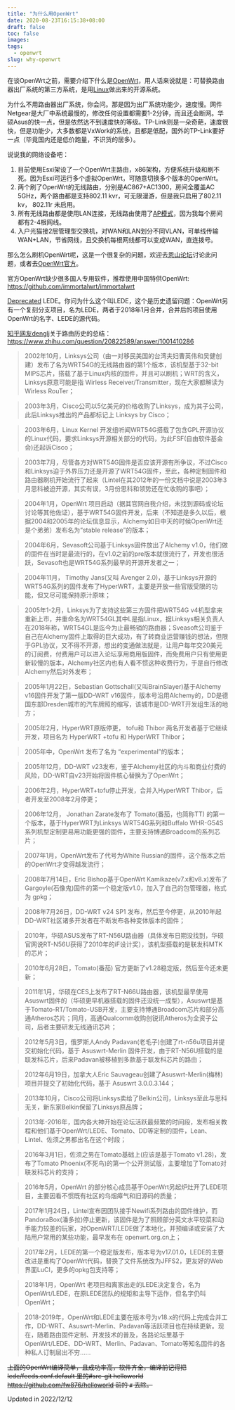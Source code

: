 ```yaml
---
title: "为什么用OpenWrt"
date: 2020-08-23T16:15:38+08:00
draft: false
toc: false
images:
tags: 
  - openwrt
slug: why-openwrt
---
```


在谈OpenWrt之前，需要介绍下什么是[OpenWrt](https://zh.wikipedia.org/wiki/OpenWrt)，用人话来说就是：可替换路由器出厂系统的第三方系统，是用[Linux](https://zh.wikipedia.org/wiki/Linux)做出来的开源系统。

为什么不用路由器出厂系统，你会问。那是因为出厂系统功能少，速度慢。网件Netgear是大厂中系统最慢的，修改任何设置都需要1-2分钟，而且还会断网。华硕Asus的快一点，但是依然达不到速度快的等级。TP-Link则是一朵奇葩，速度很快，但是功能少，大多数都是VxWork的系统，且都是低配，国外的TP-Link要好一点（毕竟国内还是低价跑量，不识货的居多）。

说说我的网络设备吧：

1. 目前使用Esxi架设了一个OpenWrt主路由，x86架构，方便系统升级和刷不死。因为Esxi可运行多个虚拟OpenWrt，可随意切换多个版本的OpenWrt。
2. 两个刷了OpenWrt的无线路由，分别是AC867+AC1300，房间全覆盖AC 5GHz，两个路由都是支持802.11 kvr，可无限漫游，但是我只启用了802.11 kv， 802.11r 未启用。
3. 所有无线路由都是使用LAN连接，无线路由使用了[AP模式](https://openwrt.org/docs/guide-user/network/wifi/dumbap)，因为我每个房间都有2-4根网线。
4. 入户光猫接2层管理型交换机，对WAN和LAN划分不同VLAN，可单线传输WAN+LAN，节省网线，且交换机每根网线都可以变成WAN，直连拨号。

那么怎么刷机OpenWrt呢，这是一个很复杂的问题，欢迎去[恩山论坛](https://www.right.com.cn/forum/)讨论此问题，或者去[OpenWrt官方](https://openwrt.org/toh/start)。

官方OpenWrt缺少很多国人专用软件，推荐使用中国特供OpenWrt: <https://github.com/immortalwrt/immortalwrt>

[Deprecated](https://github.com/coolsnowwolf/lede) LEDE。你问为什么这个叫LEDE，这个是历史遗留问题：OpenWrt另有一个复刻分支项目，名为LEDE，两者于2018年1月合并，合并后的项目使用OpenWrt的名字、LEDE的源代码。

[知乎网友denglj](https://www.zhihu.com/people/denglj)关于路由历史的总结：<https://www.zhihu.com/question/20822589/answer/1001410286>

> 2002年10月，Linksys公司（由一对移民美国的台湾夫妇曹英伟和吴健创建）发布了名为WRT54G的无线路由器的第1个版本，该机型基于32-bit MIPS芯片，搭载了基于Linux内核的固件，并且可以刷机；WRT的含义，Linksys原意可能是指 Wirless Receiver/Transmitter，现在大家都解读为Wirless RouTer；

> 2003年3月，Cisco公司以5亿美元的价格收购了Linksys，成为其子公司，此后Linksys推出的产品都标记上 Linksys by Cisco；

> 2003年6月，Linux Kernel 开发组听闻WRT54G搭载了包含GPL开源协议的Linux代码，要求Linksys开源相关部分的代码，为此FSF(自由软件基金会)还起诉Cisco；

> 2003年7月，尽管各方对WRT54G固件是否应该开源有所争议，不过Cisco和Linksys迫于外界压力还是开源了WRT54G固件，至此，各种定制固件和路由器刷机开始流行了起来（Lintel在其2012年的一份文档中说是2003年3月思科被迫开源，其实有误，3月份思科和领势还在忙收购的事吧）；

> 2004年1月，OpenWrt 项目启动（据其官网自我介绍，未找到源码或论坛讨论等其他佐证），基于WRT54G固件开发，后来（不知道是多久以后，根据2004和2005年的论坛信息显示，Alchemy如日中天的时候OpenWrt还是个弟弟）发布名为“stable release”的版本；

> 2004年6月，Sevasoft公司基于Linksys固件放出了Alchemy v1.0，他们做的固件在当时是最流行的，在v1.0之前的pre版本就很流行了，开发也很活跃，Sevasoft也是WRT54G系列最早的开源开发者之一；

> 2004年11月， Timothy Jans(又叫 Avenger 2.0)，基于Linksys开源的WRT54G系列的固件发布了HyperWRT，主要是开放一些官版受限的功能，但又尽可能保持原汁原味；

> 2005年1-2月，Linksys为了支持这些第三方固件把WRT54G v4机型拿来重新上市，并重命名为WRT54GL其中L是指Linux，据Linksys相关负责人在2018年称，WRT54GL是迄今为止最畅销的路由器；Sveasoft公司鉴于自己在Alchemy固件上取得的巨大成功，有了转商业运营赚钱的想法，但限于GPL协议，又不得不开源，想出的变通做法就是，让用户每年交20美元的订阅费，付费用户可以进入论坛享用商用版固件，而免费用户只有使用更新较慢的版本，Alchemy社区内也有人看不惯这种收费行为，于是自行修改Alchemy然后对外发布；

> 2005年1月22日，Sebastian Gottschall(又叫BrainSlayer)基于Alchemy v16固件开发了第一版DD-WRT v16固件，版本号沿用Alchemy的，DD是德国东部Dresden城市的汽车牌照的缩写，该城市是DD-WRT开发组生活的地方；

> 2005年2月，HyperWRT原版停更， tofu和 Thibor 两名开发者基于它继续开发，项目名为 HyperWRT +tofu 和 HyperWRT Thibor；

> 2005年中，OpenWrt 发布了名为 “experimental”的版本；

> 2005年12月，DD-WRT v23发布，鉴于Alchemy社区的内斗和商业付费的风险，DD-WRT自v23开始将固件核心替换为了OpenWrt；

> 2006年2月，HyperWRT+tofu停止开发，合并入HyperWRT Thibor，后者开发至2008年2月停更；

> 2006年12月， Jonathan Zarate发布了 Tomato(番茄，也简称TT) 的第一个版本，基于HyperWRT为Linksys WRT54G系列和Buffalo WHR-G54S系列机型定制更易用功能更强的固件，主要支持博通Broadcom的系列芯片；

> 2007年1月，OpenWrt发布了代号为White Russian的固件，这个版本之后的OpenWrt才变得越发流行；

> 2008年7月14日，Eric Bishop基于OpenWrt Kamikaze(v7.x和v8.x)发布了Gargoyle(石像鬼)固件的第一个稳定版v1.0，加入了自己的包管理器，格式为 gpkg；

> 2008年7月26日，DD-WRT v24 SP1 发布，然后至今停更，从2010年起DD-WRT社区诸多开发者在不断发布各种变体版本的固件；

> 2010年，华硕ASUS发布了RT-N56U路由器（具体发布日期没找到，华硕官网说RT-N56U获得了2010年的iF设计奖），该机型搭载的是联发科MTK的芯片；

> 2010年6月28日，Tomato(番茄) 官方更新了v1.28稳定版，然后至今还未更新；

> 2011年1月，华硕在CES上发布了RT-N66U路由器，该机型最早使用Asuswrt固件的（华硕更早机器搭载的固件还没统一成型），Asuswrt是基于Tomato-RT/Tomato-USB开发，主要支持博通Broadcom芯片和部分高通Atheros芯片；同月，高通Qualcomm收购创锐讯Atheros为全资子公司，后者主要研发无线通讯芯片；

> 2012年5月3日，俄罗斯人Andy Padavan(老毛子)创建了rt-n56u项目并提交初始化代码，基于 Asuswrt-Merlin 固件开发，由于RT-N56U搭载的是联发科芯片，后来Padavan被移植到多款基于联发科芯片的路由；

> 2012年6月19日，加拿大人Eric Sauvageau创建了Asuswrt-Merlin(梅林) 项目并提交了初始化代码，基于 Asuswrt 3.0.0.3.144；

> 2013年10月，Cisco公司将Linksys卖给了Belkin公司，Linksys至此与思科无关，新东家Belkin保留了Linksys原品牌；

> 2013年-2016年，国内各大神开始在论坛活跃最频繁的时间段，发布相关教程和他们基于OpenWrt/LEDE、Tomato、DD等定制的固件，Lean、Lintel、佐须之男都出名在这个时段；

> 2016年3月1日，佐须之男在Tomato基础上(应该是基于Tomato v1.28)，发布了Tomato Phoenix(不死鸟)的第一个公开测试版，主要增加了Tomato对联发科芯片的支持；

> 2016年5月，OpenWrt 的部分核心成员基于OpenWrt另起炉灶开了LEDE项目，主要因看不惯既有社区的乌烟瘴气和旧源码的质量；

> 2017年1月24日，Lintel宣布因团队接手Newifi系列路由的固件维护，而PandoraBox(潘多拉)停止更新，该固件是为了照顾部分英文水平较菜和动手能力较差的玩家，对OpenWRT/LEDE做了本地化，并预编译或安装了大陆用户常用的某些功能，最早发布在 openwrt.org.cn上；

> 2017年2月，LEDE的第一个稳定版发布，版本号为v17.01.0，LEDE的主要改进是重构了OpenWrt代码，替换了文件系统改为JFFS2，更友好的Web界面LuCI，更多的opkg包支持等；

> 2018年1月，OpenWrt 老项目和离家出走的LEDE决定复合，名为OpenWrt/LEDE，在原LEDE团队的规矩和主导下运作，但名字仍叫OpenWrt；

> 2018-2019年，OpenWrt和LEDE主要在版本号为v18.x的代码上完成合并工作，DD-WRT、Asuswrt-Merlin、Padavan等活跃项目也在持续更新。现在，随着路由固件定制、开发技术的普及，各路论坛里基于OpenWrt/LEDE、DD-WRT、Merlin、Padavan、Tomato等知名固件的各种私人订制层出不穷……

~~上面的OpenWrt编译简单，且成功率高，软件齐全，编译前记得把 lede/feeds.conf.default 里的#src-git helloworld https://github.com/fw876/helloworld 前的 `#` 去除。~~

Updated in 2022/12/12
